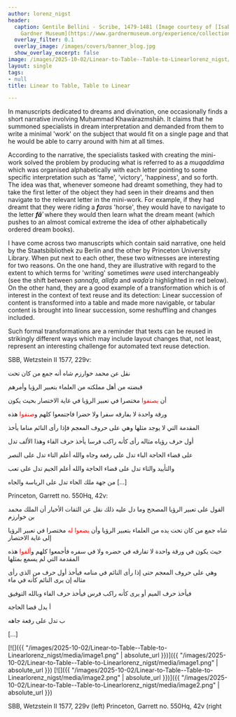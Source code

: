 ```yaml
---
author: lorenz_nigst
header:
  caption: Gentile Bellini - Scribe, 1479-1481 (Image courtesy of [Isabella Stewart
    Gardner Museum](https://www.gardnermuseum.org/experience/collection/10755), Boston)
  overlay_filter: 0.1
  overlay_image: /images/covers/banner_blog.jpg
  show_overlay_excerpt: false
image: /images/2025-10-02/Linear-to-Table--Table-to-Linearlorenz_nigst/media/image1.png
layout: single
tags:
- null
title: Linear to Table, Table to Linear

---
```

In manuscripts dedicated to dreams and divination, one occasionally finds a short narrative involving Muḥammad Khawārazmshāh. It claims that he summoned specialists in dream interpretation and demanded from them to write a minimal 'work' on the subject that would fit on a single page and that he would be able to carry around with him at all times.

According to the narrative, the specialists tasked with creating the mini-work solved the problem by producing what is referred to as a *muqaddima* which was organised alphabetically with each letter pointing to some specific interpretation such as 'fame', 'victory', 'happiness', and so forth. The idea was that, whenever someone had dreamt something, they had to take the first letter of the object they had seen in their dreams and then navigate to the relevant letter in the mini-work. For example, if they had dreamt that they were riding a ***f**aras* 'horse', they would have to navigate to the letter ***fāʾ*** where they would then learn what the dream meant (which pushes to an almost comical extreme the idea of other alphabetically ordered dream books).

I have come across two manuscripts which contain said narrative, one held by the Staatsbibliothek zu Berlin and the other by Princeton University Library. When put next to each other, these two witnesses are interesting for two reasons. On the one hand, they are illustrative with regard to the extent to which terms for 'writing' sometimes *were* used interchangeably (see the shift between *ṣannafa, allafa* and *waḍaʿa* highlighted in red below). On the other hand, they are a good example of a transformation which is of interest in the context of text reuse and its detection: Linear succession of content is transformed into a table and made more navigable, or tabular content is brought into linear succession, some reshuffling and changes included.

Such formal transformations are a reminder that texts can be reused in strikingly different ways which may include layout changes that, not least, represent an interesting challenge for automated text reuse detection.

SBB, Wetzstein II 1577, 229v:
<code style = "color: red"> </code>

نقل عن محمد خوارزم شاه أنه جمع من كان تحت

قبضته من أهل مملكته من العلماء بتعبير الرؤيا وأمرهم

أن <span style = "color: red"> يصنفوا</span> مختصرا في تعبير الرؤيا في غاية الاختصار بحيث يكون

ورقة واحدة لا بفارقه سفرا ولا حضرا فاجتمعوا كلهم و<span style = "color: red">صنفوا</span> هذه

المقدمة التي لا يوجد مثلها وهي على حروف المعجم فإذا رأى النائم مناما يأخذ

أول حرف رؤياه مثاله رأى كأنه راكب فرسا يأخذ حرف الفاء وهذا الألف تدل

على قضاء الحاجة الباء تدل على رفعة وجاه والله أعلم التاء تدل على النصر

والتأييد والثاء تدل على قضاء الحاجة والله أعلم الجيم تدل على تعب

من جهة ملك الحاء تدل على الرياسة والجاه \[...\]

Princeton, Garrett no. 550Hq, 42v:



القول على تعبير الرؤيا المصحح وما دل عليه ذلك نقل عن الثقات الأخيار أن الملك محمد بن خوارزم

شاه جمع من كان تحت يده من العلماء بتعبير الرؤيا وأن <span style = "color: red">يضعوا له</span> مختصرا في تعبير الرؤيا إلى غاية الاختصار

حيث يكون في ورقة واحدة لا تفارقه في حضره ولا في سفره فأجمعوا كلهم و<span style = "color: red">ألفوا</span> هذه المقدمة التي لم يسمع بمثلها

وهي على حروف المعجم حتى إذا رأى النائم في منامه فيأخذ أول حرف من الذي رأى مثاله إن يرى النائم كأنه في ماء

فيأخذ حرف الميم أو يرى كأنه راكب فرس فيأخذ حرف الفاء وبالله التوفيق

أ يدل قضا الحاجة

ب تدل على رفعة جاهه

<span dir='rtl'>[\...\]</span>

[![]({{ "/images/2025-10-02/Linear-to-Table--Table-to-Linearlorenz_nigst/media/image1.png" | absolute_url }})]({{ "/images/2025-10-02/Linear-to-Table--Table-to-Linearlorenz_nigst/media/image1.png" | absolute_url }})   [![]({{ "/images/2025-10-02/Linear-to-Table--Table-to-Linearlorenz_nigst/media/image2.png" | absolute_url }})]({{ "/images/2025-10-02/Linear-to-Table--Table-to-Linearlorenz_nigst/media/image2.png" | absolute_url }})

SBB, Wetzstein II 1577, 229v (left) Princeton, Garrett no. 550Hq, 42v (right
